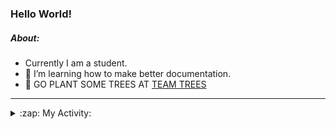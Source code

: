 ### Hello World!

##### About:
- Currently I am a student.
- 🌱 I’m learning how to make better documentation.
- 🌱 GO PLANT SOME TREES AT [TEAM TREES](https://teamtrees.org/)

---
<details>
  <summary>:zap: My Activity:</summary>
  
<!--START_SECTION:waka-->
![Code Time](http://img.shields.io/badge/Code%20Time-1%2C203%20hrs%2048%20mins-blue)

**I'm a Night 🦉** 

```text
🌞 Morning                1901 commits        ███░░░░░░░░░░░░░░░░░░░░░░   10.10 % 
🌆 Daytime                6394 commits        ████████░░░░░░░░░░░░░░░░░   33.98 % 
🌃 Evening                5389 commits        ███████░░░░░░░░░░░░░░░░░░   28.64 % 
🌙 Night                  5133 commits        ███████░░░░░░░░░░░░░░░░░░   27.28 % 
```
📅 **I'm Most Productive on Wednesday** 

```text
Monday                   2644 commits        ████░░░░░░░░░░░░░░░░░░░░░   14.05 % 
Tuesday                  2569 commits        ███░░░░░░░░░░░░░░░░░░░░░░   13.65 % 
Wednesday                4411 commits        ██████░░░░░░░░░░░░░░░░░░░   23.44 % 
Thursday                 2436 commits        ███░░░░░░░░░░░░░░░░░░░░░░   12.95 % 
Friday                   1978 commits        ███░░░░░░░░░░░░░░░░░░░░░░   10.51 % 
Saturday                 1638 commits        ██░░░░░░░░░░░░░░░░░░░░░░░   08.70 % 
Sunday                   3141 commits        ████░░░░░░░░░░░░░░░░░░░░░   16.69 % 
```


📊 **This Week I Spent My Time On** 

```text
🔥 Editors: 
VS Code                  1 hr 1 min          █████████████████████████   100.00 % 

🐱‍💻 Projects: 
giveth-dapps-v2          40 mins             ████████████████░░░░░░░░░   65.18 % 
givbacks-admin           12 mins             █████░░░░░░░░░░░░░░░░░░░░   20.68 % 
file-utils               8 mins              ███░░░░░░░░░░░░░░░░░░░░░░   13.10 % 
iris-flower-ml           0 secs              ░░░░░░░░░░░░░░░░░░░░░░░░░   01.04 % 
```


 Last Updated on 25/09/2023 05:11:52 UTC
<!--END_SECTION:waka-->
</details>
